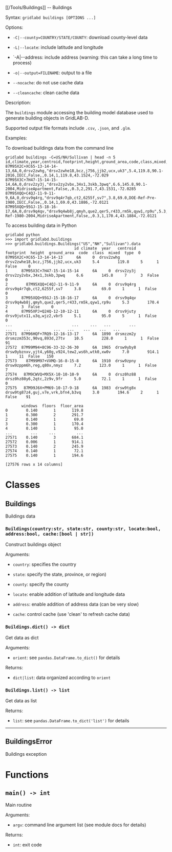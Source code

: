 [[/Tools/Buildings]] -- Buildings

Syntax: `gridlabd buildings [OPTIONS ...]`

Options:

* `-C|--county=COUNTRY/STATE/COUNTY`: download county-level data

* `-L|--locate`: include latitude and longitude

* `-A|--address: include address (warning: this can take a long time to process)

* `-o|--output=FILENAME`: output to a file

* `--nocache`: do not use cache data

* `--cleancache`: clean cache data

Description:

The `buildings` module accessing the building model database used to generate building
objects in GridLAB-D.

Supported output file formats include `.csv`, `.json`, and `.glm`.  

Examples:

To download buildings data from the command line
~~~
gridlabd buildings -C=US/NH/Sullivan | head -n 5 
id,climate,year,centroid,footprint,height,ground_area,code,class,mixed,type,windows,floors,floor_area,latitude,longitude
87M95X2C+XC65-13-14-14-13,6A,0,drsv2zwhg,"drsv2zwhe18,bcz,j756,jjb2,ucx,uk3",5.4,119.8,90.1-2016,IECC,False,,0.14,1,119.8,43.1524,-72.029
87M95X3C+7H47-15-14-15-14,6A,0,drsv2zy3j,"drsv2zy2vbx,34x1,3skb,3pwq",6.6,145.8,90.1-2004,MidriseApartment,False,,0.3,2,291.7,43.1531,-72.0285
87M95XQQ+C4QJ-11-9-11-9,6A,0,drsv9q4rg,"drsv9q4r7qb,ct2,6255f,sv7",3.8,69.0,DOE-Ref-Pre-1980,IECC,False,,0.14,1,69.0,43.1886,-72.0121
87M95XQQ+95GJ-15-18-16-17,6A,0,drsv9q4qv,"drsv9q4wb8j,qmyh,que2,qer5,r433,rm5k,qyw1,rp9u",5.3,170.4,DOE-Ref-1980-2004,MidriseApartment,False,,0.3,1,170.4,43.1884,-72.0121
~~~

To access building data in Python

~~~
gridlabd python
>>> import gridlabd.buildings
>>> gridlabd.buildings.Buildings("US","NH","Sullivan").data
                              id climate  year   centroid                                       footprint  height  ground_area  code  class  mixed  type  0      87M95X2C+XC65-13-14-14-13      6A     0  drsv2zwhg               drsv2zwhe18,bcz,j756,jjb2,ucx,uk3     5.4        119.8     5      1  False     0   
1      87M95X3C+7H47-15-14-15-14      6A     0  drsv2zy3j                      drsv2zy2vbx,34x1,3skb,3pwq     6.6        145.8     7      3  False     0   
2        87M95XQQ+C4QJ-11-9-11-9      6A     0  drsv9q4rg                       drsv9q4r7qb,ct2,6255f,sv7     3.8         69.0     1      1  False     0   
3      87M95XQQ+95GJ-15-18-16-17      6A     0  drsv9q4qv  drsv9q4wb8j,qmyh,que2,qer5,r433,rm5k,qyw1,rp9u     5.3        170.4     2      3  False     0   
4      87M95XPJ+Q24Q-12-10-12-11      6A     0  drsv9juty                       drsv9jutx11,u3q,wjz2,vbr5     5.1         95.0     5      1  False     0   
...                          ...     ...   ...        ...                                             ...     ...          ...   ...    ...    ...   ...   
27571  87M96HQF+7RQ9-12-16-13-17      6A  1890  drsmzzm2y                      drsmzzm353c,90vq,893d,27tv    10.5        228.0     1      1  False    91   
27572  87M99M94+8C96-33-32-36-30      6A  1965  drsw9yby8  drsw9ybznxv,yjt4,y60g,v924,tew2,ws6h,wtk0,xw0v     7.0        914.1     1     11  False   150   
27573    87M99M97+VXMQ-16-8-15-8      6A  1910  drsw9zpny                       drsw9zppm6h,reg,q80x,nmyz     7.2        123.0     1      1  False     7   
27574   87M9CWVQ+MX5X-10-10-10-9      6A     0  drsz0hz88                       drsz0hz80y6,2qtc,2z9v,9fr     5.0         72.1     1      1  False     0   
27575   87M99J6X+PM69-10-17-9-18      6A  1983  drsw9tg8x               drsw9tg87z4,guj,v7e,vrk,bfn4,b3vq     3.0        194.6     2      1  False    91   

       windows  floors  floor_area  
0        0.140       1       119.8  
1        0.300       2       291.7  
2        0.140       1        69.0  
3        0.300       1       170.4  
4        0.140       1        95.0  
...        ...     ...         ...  
27571    0.140       3       684.1  
27572    0.006       1       914.1  
27573    0.140       2       245.9  
27574    0.140       1        72.1  
27575    0.140       1       194.6  

[27576 rows x 14 columns]
~~~



# Classes

## Buildings

Buildings data

### `Buildings(country:str, state:str, county:str, locate:bool, address:bool, cache:[bool | str])`

Construct buildings object

Arguments:

* `country`: specifies the country

* `state`: specify the state, province, or region)

* `county`: specify the county

* `locate`: enable addition of latitude and longitude data

* `address`: enable addition of address data (can be very slow)

* `cache`: control cache (use 'clean' to refresh cache data)


### `Buildings.dict() -> dict`

Get data as dict

Arguments:

* `orient`: see `pandas.DataFrame.to_dict()` for details

Returns:

* `dict|list`: data organized according to `orient`


### `Buildings.list() -> list`

Get data as list

Returns:

* `list`: see `pandas.DataFrame.to_dict('list')` for details


---

## BuildingsError

Buildings exception

# Functions

## `main() -> int`

Main routine

Arguments:

* `argv`: command line argument list (see module docs for details)

Returns:

* `int`: exit code

